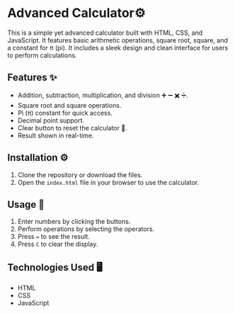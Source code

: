 # Advanced Calculator⚙️

This is a simple yet advanced calculator built with HTML, CSS, and JavaScript. It features basic arithmetic operations, square root, square, and a constant for π (pi). It includes a sleek design and clean interface for users to perform calculations.

## Features ✨

- Addition, subtraction, multiplication, and division ➕ ➖ ✖️ ➗.
- Square root and square operations.
- Pi (π) constant for quick access.
- Decimal point support.
- Clear button to reset the calculator 🔄.
- Result shown in real-time.

## Installation ⚙️

1. Clone the repository or download the files.
2. Open the `index.html` file in your browser to use the calculator.

## Usage 📝

1. Enter numbers by clicking the buttons.
2. Perform operations by selecting the operators.
3. Press `=` to see the result.
4. Press `C` to clear the display.

## Technologies Used 🖥️

- HTML
- CSS
- JavaScript
